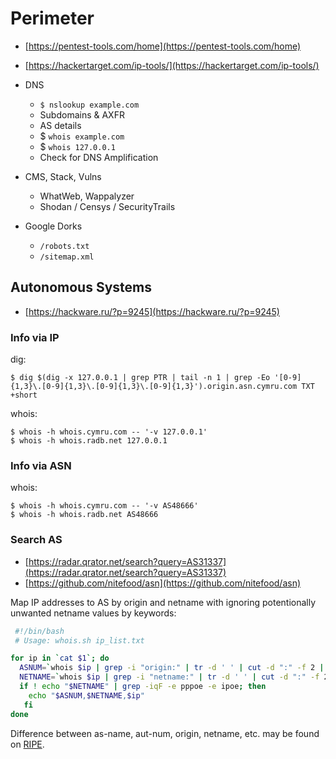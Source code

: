 # Perimeter

* [https://pentest-tools.com/home](https://pentest-tools.com/home)
* [https://hackertarget.com/ip-tools/](https://hackertarget.com/ip-tools/)

* DNS
	+ `$ nslookup example.com`
	+ Subdomains & AXFR
	+ AS details
	+ $ `whois example.com`
	+ $ `whois 127.0.0.1`
	+ Check for DNS Amplification
* CMS, Stack, Vulns
	+ WhatWeb, Wappalyzer
	+ Shodan / Censys / SecurityTrails
* Google Dorks
	+ `/robots.txt`
	+ `/sitemap.xml`




## Autonomous Systems

* [https://hackware.ru/?p=9245](https://hackware.ru/?p=9245)



### Info via IP

dig:

```
$ dig $(dig -x 127.0.0.1 | grep PTR | tail -n 1 | grep -Eo '[0-9]{1,3}\.[0-9]{1,3}\.[0-9]{1,3}\.[0-9]{1,3}').origin.asn.cymru.com TXT +short
```

whois:

```
$ whois -h whois.cymru.com -- '-v 127.0.0.1'
$ whois -h whois.radb.net 127.0.0.1
```



### Info via ASN

whois:

```
$ whois -h whois.cymru.com -- '-v AS48666'
$ whois -h whois.radb.net AS48666
```



### Search AS

* [https://radar.qrator.net/search?query=AS31337](https://radar.qrator.net/search?query=AS31337)
* [https://github.com/nitefood/asn](https://github.com/nitefood/asn)

Map IP addresses to AS by origin and netname with ignoring potentionally unwanted netname values by keywords:

```bash
 #!/bin/bash
 # Usage: whois.sh ip_list.txt

for ip in `cat $1`; do
  ASNUM=`whois $ip | grep -i "origin:" | tr -d ' ' | cut -d ":" -f 2 | tr $'\n' ','`
  NETNAME=`whois $ip | grep -i "netname:" | tr -d ' ' | cut -d ":" -f 2`
  if ! echo "$NETNAME" | grep -iqF -e pppoe -e ipoe; then
    echo "$ASNUM,$NETNAME,$ip"
   fi
done
```

Difference between as-name, aut-num, origin, netname, etc. may be found on [RIPE](https://www.ripe.net/manage-ips-and-asns/db/support/documentation/ripe-database-documentation/@@fullbodyrecursive-view).
